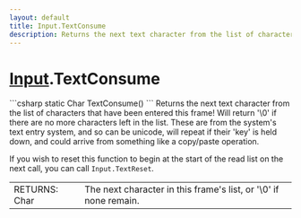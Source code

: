 ```yaml
---
layout: default
title: Input.TextConsume
description: Returns the next text character from the list of characters that have been entered this frame! Will return '\0' if there are no more characters left in the list. These are from the system's text entry system, and so can be unicode, will repeat if their 'key' is held down, and could arrive from something like a copy/paste operation.  If you wish to reset this function to begin at the start of the read list on the next call, you can call Input.TextReset.
---
```

# [Input]({{site.url}}/Pages/Reference/Input.html).TextConsume

<div class='signature' markdown='1'>
```csharp
static Char TextConsume()
```
Returns the next text character from the list of
characters that have been entered this frame! Will return '\0' if
there are no more characters left in the list. These are from the
system's text entry system, and so can be unicode, will repeat if
their 'key' is held down, and could arrive from something like a
copy/paste operation.

If you wish to reset this function to begin at the start of the
read list on the next call, you can call `Input.TextReset`.
</div>

|  |  |
|--|--|
|RETURNS: Char|The next character in this frame's list, or '\0' if none remain.|




